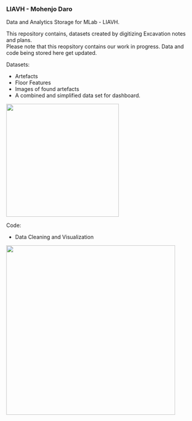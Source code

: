 ### LIAVH - Mohenjo Daro
Data and Analytics Storage for MLab - LIAVH.  

This repository contains, datasets created by digitizing Excavation notes and plans.  
Please note that this reopsitory contains our work in progress. Data and code being stored here get updated.


Datasets:
* Artefacts
* Floor Features
* Images of found artefacts
* A combined and simplified data set for dashboard.

<img src="https://raw.githubusercontent.com/PrattSAVI/LIAVH/master/img/Database.JPG" height="300">

Code:
* Data Cleaning and Visualization  

<img src="https://raw.githubusercontent.com/PrattSAVI/LIAVH/master/img/Scatter.JPG" height="450">
